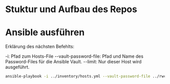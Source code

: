 # Stuktur und Aufbau des Repos




# Ansible ausführen

Erklärung des nächsten Befehlts:

-i: Pfad zum Hosts-File
--vault-password-file: Pfad und Name des Password-Files für die Ansible Vault.
--limit: Nur dieser Host wird ausgeführt.

``` sh title="Playbook starten"
ansible-playbook -i ../inventory/hosts.yml --vault-password-file ../rwcloud.vault_pass  test_connection.yml --limit testbox
```



